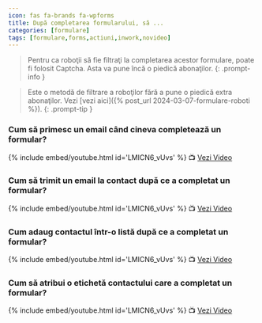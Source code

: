 ```yaml
---
icon: fas fa-brands fa-wpforms
title: După completarea formularului, să ...
categories: [formulare]
tags: [formulare,forms,actiuni,inwork,novideo]
---
```


> Pentru ca roboţii să fie filtraţi la completarea acestor formulare, poate fi folosit Captcha.
> Asta va pune încă o piedică abonaţilor.
{: .prompt-info }

> Este o metodă de filtrare a roboţilor fără a pune o piedică extra abonaţilor.
> Vezi [vezi aici]({% post_url 2024-03-07-formulare-roboti %}).
{: .prompt-tip }

### <i class='fas fa-brands fa-wpforms'></i> Cum să primesc un email când cineva completează un formular?

[//]: # (Comming soon video)

{% include embed/youtube.html id='LMlCN6_vUvs' %}
📺 [Vezi Video](https://www.youtube.com/watch?v=LMlCN6_vUvs)

### <i class='fas fa-brands fa-wpforms'></i> Cum să trimit un email la contact după ce a completat un formular?

[//]: # (Comming soon video)

{% include embed/youtube.html id='LMlCN6_vUvs' %}
📺 [Vezi Video](https://www.youtube.com/watch?v=LMlCN6_vUvs)

### <i class='fas fa-brands fa-wpforms'></i> Cum adaug contactul într-o listă după ce a completat un formular?

[//]: # (Comming soon video)

{% include embed/youtube.html id='LMlCN6_vUvs' %}
📺 [Vezi Video](https://www.youtube.com/watch?v=LMlCN6_vUvs)

### <i class='fas fa-brands fa-wpforms'></i> Cum să atribui o etichetă contactului care a completat un formular?

[//]: # (Comming soon video)

{% include embed/youtube.html id='LMlCN6_vUvs' %}
📺 [Vezi Video](https://www.youtube.com/watch?v=LMlCN6_vUvs)
